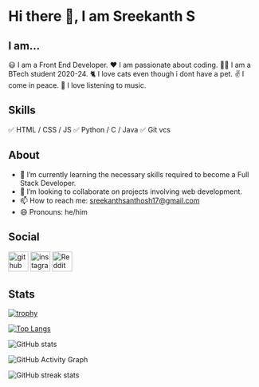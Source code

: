 # Hi there 👋, I am Sreekanth S

## I am...
😃 I am a Front End Developer.
❤ I am passionate about coding.
🙎‍♂️ I am a BTech student 2020-24.
🐈 I love cats even though i dont have a pet.
✌️ I come in peace.
🎵 I love listening to music.

## Skills
✅️ HTML / CSS / JS
✅️ Python / C / Java
✅️ Git vcs

## About
- 🌱 I’m currently learning the necessary skills required to become a Full Stack Developer. 
- 👯 I’m looking to collaborate on projects involving web development. 
- 📫 How to reach me: sreekanthsanthosh17@gmail.com 
- 😄 Pronouns: he/him 

## Social

[<img src='https://cdn.jsdelivr.net/npm/simple-icons@3.0.1/icons/github.svg' alt='github' height='40'>](https://github.com/sreekanths-24)  [<img src='https://cdn.jsdelivr.net/npm/simple-icons@3.0.1/icons/instagram.svg' alt='instagram' height='40'>](https://www.instagram.com/sreekanth_santhosh17/)  [<img src='https://cdn.jsdelivr.net/npm/simple-icons@3.0.1/icons/reddit.svg' alt='Reddit' height='40'>](https://www.reddit.com/user/fantasticdracula)  

## Stats

[![trophy](https://github-profile-trophy.vercel.app/?username=sreekanths-24)](https://github.com/ryo-ma/github-profile-trophy)

[![Top Langs](https://github-readme-stats.vercel.app/api/top-langs/?username=sreekanths-24)](https://github.com/anuraghazra/github-readme-stats)

![GitHub stats](https://github-readme-stats.vercel.app/api?username=sreekanths-24&show_icons=true)  

![GitHub Activity Graph](https://activity-graph.herokuapp.com/graph?username=sreekanths-24)  

![GitHub streak stats](https://github-readme-streak-stats.herokuapp.com/?user=sreekanths-24)  


